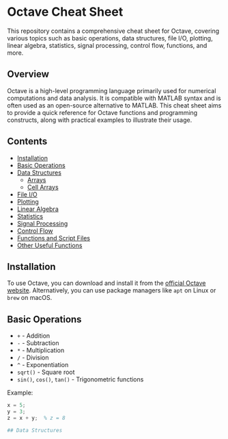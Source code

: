 # Octave Cheat Sheet

This repository contains a comprehensive cheat sheet for Octave, covering various topics such as basic operations, data structures, file I/O, plotting, linear algebra, statistics, signal processing, control flow, functions, and more.

## Overview

Octave is a high-level programming language primarily used for numerical computations and data analysis. It is compatible with MATLAB syntax and is often used as an open-source alternative to MATLAB. This cheat sheet aims to provide a quick reference for Octave functions and programming constructs, along with practical examples to illustrate their usage.

## Contents

- [Installation](#installation)
- [Basic Operations](#basic-operations)
- [Data Structures](#data-structures)
  - [Arrays](#arrays)
  - [Cell Arrays](#cell-arrays)
- [File I/O](#file-io)
- [Plotting](#plotting)
- [Linear Algebra](#linear-algebra)
- [Statistics](#statistics)
- [Signal Processing](#signal-processing)
- [Control Flow](#control-flow)
- [Functions and Script Files](#functions-and-script-files)
- [Other Useful Functions](#other-useful-functions)

## Installation

To use Octave, you can download and install it from the [official Octave website](https://www.gnu.org/software/octave/download.html). Alternatively, you can use package managers like `apt` on Linux or `brew` on macOS.

## Basic Operations

- `+` - Addition
- `-` - Subtraction
- `*` - Multiplication
- `/` - Division
- `^` - Exponentiation
- `sqrt()` - Square root
- `sin()`, `cos()`, `tan()` - Trigonometric functions

Example:

```octave
x = 5;
y = 3;
z = x + y;  % z = 8

## Data Structures

